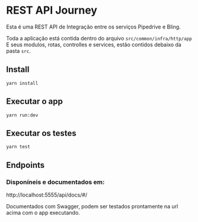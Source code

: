 # REST API Journey

Esta é uma REST API de Integração entre os serviços Pipedrive e Bling.

Toda a aplicação está contida dentro do arquivo `src/common/infra/http/app`
E seus modulos, rotas, controlles e services, estão contidos debaixo da pasta `src`.

## Install

    yarn install

## Executar o app

    yarn run:dev

## Executar os testes

    yarn test

## Endpoints

### Disponíneis e documentados em:

http://localhost:5555/api/docs/#/

Documentados com Swagger, podem ser testados prontamente na url acima com o app executando.
